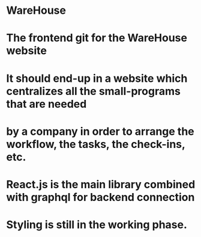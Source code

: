 # WareHouse
#
# The frontend git for the WareHouse website
#
# It should end-up in a website which centralizes all the small-programs that are needed
# by a company in order to arrange the workflow, the tasks, the check-ins, etc.
#
#
# React.js is the main library combined with graphql for backend connection
# Styling is still in the working phase.
